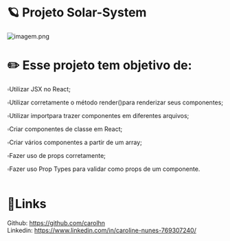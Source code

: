 # 🪐 Projeto Solar-System

<img src="/carolhn/Projeto-Solar-System/blob/master/imagem.png?raw=true" alt="imagem.png" style="max-width: 90%;">

# ✏️ Esse projeto tem objetivo de:

 ▫️Utilizar JSX no React;<br>

▫️Utilizar corretamente o método render()para renderizar seus componentes;<br>

▫️Utilizar importpara trazer componentes em diferentes arquivos;<br>

▫️Criar componentes de classe em React;<br>

▫️Criar vários componentes a partir de um array;<br>

▫️Fazer uso de props corretamente;<br>

▫️Fazer uso Prop Types para validar como props de um componente.<br>
<br>

# 🔗️Links

Github: https://github.com/carolhn <br>
Linkedin: https://www.linkedin.com/in/caroline-nunes-769307240/

